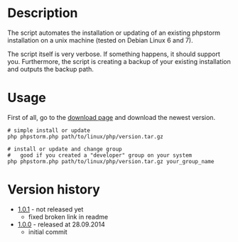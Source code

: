 # Description

The script automates the installation or updating of an existing phpstorm installation on a unix machine (tested on Debian Linux 6 and 7).

The script itself is very verbose. If something happens, it should support you.
Furthermore, the script is creating a backup of your existing installation and outputs the backup path.

# Usage 

First of all, go to the [download page](http://www.jetbrains.com/phpstorm/download/) and download the newest version.


```
# simple install or update
php phpstorm.php path/to/linux/php/version.tar.gz 

# install or update and change group
#   good if you created a "developer" group on your system
php phpstorm.php path/to/linux/php/version.tar.gz your_group_name
```

# Version history

* [1.0.1](https://github.com/stevleibelt/unix_phpstorm_manual_install/tree/1.0.0) - not released yet
    * fixed broken link in readme
* [1.0.0](https://github.com/stevleibelt/unix_phpstorm_manual_install/tree/1.0.0) - released at 28.09.2014
    * initial commit

